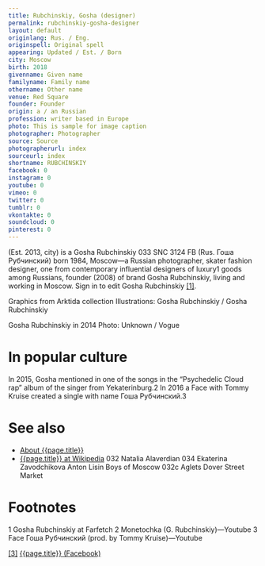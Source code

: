 ```yaml
---
title: Rubchinskiy, Gosha (designer)
permalink: rubchinskiy-gosha-designer
layout: default
originlang: Rus. / Eng.
originspell: Original spell
appearing: Updated / Est. / Born
city: Moscow
birth: 2018
givenname: Given name
familyname: Family name
othername: Other name
venue: Red Square
founder: Founder
origin: a / an Russian
profession: writer based in Europe
photo: This is sample for image caption
photographer: Photographer
source: Source
photographerurl: index
sourceurl: index
shortname: RUBCHINSKIY
facebook: 0
instagram: 0
youtube: 0
vimeo: 0
twitter: 0
tumblr: 0
vkontakte: 0
soundcloud: 0
pinterest: 0
---
```


(Est. 2013, city) is a Gosha Rubchinskiy  033  SNC  3124  FB (Rus. Гоша Рубчинский) born 1984, Moscow—a Russian photographer, skater fashion designer, one from contemporary influential designers of luxury1 goods among Russians, founder (2008) of brand Gosha Rubchinskiy, living and working in Moscow. Sign in to edit Gosha Rubchinskiy <span id="a1">[\[1\]](#f1)</span>.

Graphics from Arktida collection
Illustrations: Gosha Rubchinskiy / Gosha Rubchinskiy

Gosha Rubchinskiy in 2014
Photo: Unknown / Vogue


# In popular culture

In 2015, Gosha mentioned in one of the songs in the “Psychedelic Cloud rap” album of the singer from Yekaterinburg.2 In 2016 a Face with Tommy Kruise created a single with name Гоша Рубчинский.3

# See also

+ [About {{page.title}}](index)
+ [{{page.title}} at Wikipedia](index)
032  Natalia Alaverdian
034  Ekaterina Zavodchikova
Anton Lisin
Boys of Moscow
032с
Aglets
Dover Street Market

# Footnotes

1 Gosha Rubchinskiy at Farfetch
2 Monetochka (G. Rubchinskiy)—Youtube
3 Face Гоша Рубчинский (prod. by Tommy Kruise)—Youtube

[[3]](#a3) <span id="f3"></span> [{{page.title}} (Facebook)](index)
